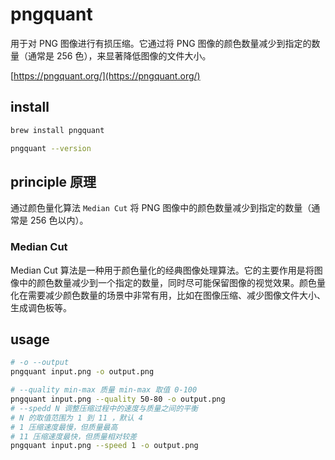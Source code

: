 # pngquant

用于对 PNG 图像进行有损压缩。它通过将 PNG 图像的颜色数量减少到指定的数量（通常是 256 色），来显著降低图像的文件大小。

[https://pngquant.org/](https://pngquant.org/)

## install

```sh
brew install pngquant

pngquant --version
```

## principle 原理

通过颜色量化算法 `Median Cut` 将 PNG 图像中的颜色数量减少到指定的数量（通常是 256 色以内）。

### Median Cut

Median Cut 算法是一种用于颜色量化的经典图像处理算法。它的主要作用是将图像中的颜色数量减少到一个指定的数量，同时尽可能保留图像的视觉效果。颜色量化在需要减少颜色数量的场景中非常有用，比如在图像压缩、减少图像文件大小、生成调色板等。

## usage

```sh
# -o --output
pngquant input.png -o output.png

# --quality min-max 质量 min-max 取值 0-100
pngquant input.png --quality 50-80 -o output.png
# --spedd N 调整压缩过程中的速度与质量之间的平衡
# N 的取值范围为 1 到 11 ，默认 4
# 1 压缩速度最慢，但质量最高
# 11 压缩速度最快，但质量相对较差
pngquant input.png --speed 1 -o output.png
```
